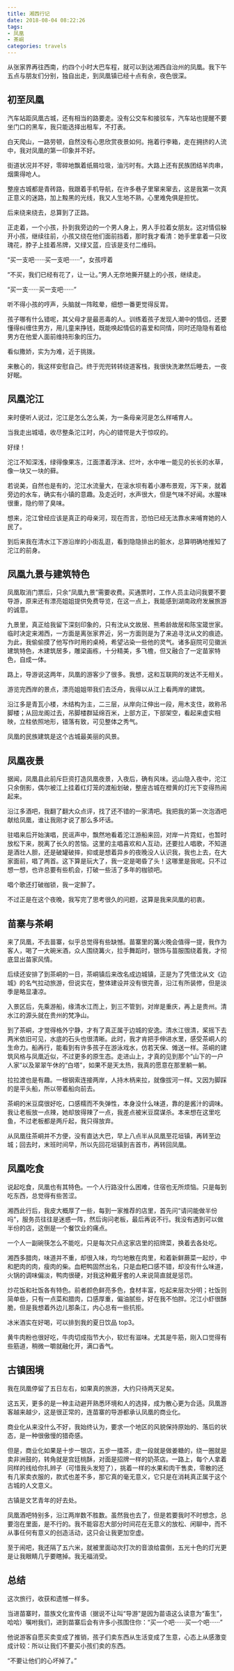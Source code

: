 ```yaml
---
title: 湘西行记
date: 2018-08-04 08:22:26
tags:
- 凤凰
- 茶峒
categories: travels
---
```

从张家界再往西南，约四个小时大巴车程，就可以到达湘西自治州的凤凰。我下午五点与朋友们分别，独自出走，到凤凰镇已经十点有余，夜色很深。

## 初至凤凰

汽车站距凤凰古城，还有相当的路要走。没有公交车和接驳车，汽车站也提醒不要坐门口的黑车，我只能选择出租车，不打表。

白天爬山，一路劳顿，自然没有心思欣赏夜景如何。拖着行李箱，走在拥挤的人流中，我对凤凰的第一印象并不好。

街道状况并不好，零碎地飘着纸屑垃圾，油污时有。大路上还有民族团结羊肉串，烟熏得呛人。

整座古城都是青砖路，我跟着手机导航，在许多巷子里窜来窜去，这是我第一次真正意义的迷路，加上黢黑的光线，我又人生地不熟，心里难免俱是担忧。

后来绕来绕去，总算到了正路。

正走着，一个小孩，扑到我旁边的一个男人身上，男人手拉着女朋友。这对情侣躲开小孩，继续往前，小孩又绕在他们面前挡着，那时我才看清：她手里拿着一只玫瑰花，脖子上挂着吊牌，又绿又蓝，应该是支付二维码。

“买一支吧······买一支吧······”，女孩哼着

“不买，我们已经有花了，让一让。”男人无奈地撕开腿上的小孩，继续走。

“买一支······买一支吧······”

听不得小孩的哼声，头脑就一阵眩晕，细想一番更觉得反胃。

孩子哪有什么错呢，其父母才是最恶毒的人。训练着孩子发现人潮中的情侣，还要懂得纠缠住男方，用儿童来挣钱，既能唤起情侣的喜爱和同情，同时还隐隐有着给男方在他爱人面前维持形象的压力。

看似撒娇，实为为难，近于挑拨。

来散心的，我这样安慰自己。终于兜兜转转绕道客栈，我很快洗漱然后睡去，一夜好眠。

## 凤凰沱江

来时便听人说过，沱江是怎么怎么美，为一条母亲河是怎么样哺育人。

当我走出城墙，收尽整条沱江时，内心的错愕是大于惊叹的。

好绿！

沱江不知深浅，绿得像果冻，江面漂着浮沫、烂叶，水中唯一能见的长长的水草，像一块又一块的藓。

若说美，自然也是有的，沱江水流量大，在滚水坝有着小瀑布景观，泻下来，就着旁边的水车，确实有小镇的意趣。及走近时，水声很大，但是气味不好闻。水腥味很重，隐约带了臭味。

想来，沱江曾经应该是真正的母亲河，现在而言，恐怕已经无法靠水来哺育她的人民了。

到后来我在清水江下游沿岸的小街乱逛，看到隐隐排出的脏水，总算明确地推知了沱江的前身。

## 凤凰九景与建筑特色

凤凰取消门票后，只余“凤凰九景”需要收费。买通票时，工作人员主动问我要不要导游，原来还有漂亮姐姐提供免费导览，在这一点上，我能感到湖南政府发展旅游的诚意。

九景里，真正给我留下深刻印象的，只有沈从文故居、熊希龄故居和陈宝箴世家。临时决定来湘西，一方面是离张家界近，另一方面则是为了来追寻沈从文的痕迹。为此，我偷偷摸了他写作时用的桌椅，希望沾染一些他的灵气。诸多庭院可见徽派建筑特色，木建筑居多，雕梁画栋，十分精美，多飞檐，但又融合了一定苗家特色，自成一体。

路上，导游说这两年，凤凰的游客少了很多。我想，这和互联网的发达不无相关。

游览完西岸的景点，漂亮姐姐带我们去泛舟，我得以从江上看两岸的建筑。

沿江多是青瓦小楼，木结构为主，二三层，从岸向江伸出一段，用木支住，故称吊脚楼；从回龙阁过去，吊脚楼群延绵百米，上部方正，下部架空，看起来虚实相映，立柱依照地形，错落有致，可见整体之秀气。

凤凰的民族建筑是这个古城最美丽的风景。

## 凤凰夜景

据闻，凤凰县此前斥巨资打造凤凰夜景，入夜后，确有风味。远山隐入夜中，沱江只余倒影，偶尔被江上挂着红灯笼的渡船划破，整座古城在橙黄的灯光下变得热闹起来。

沿江多酒吧，我翻了翻大众点评，找了还不错的一家清吧。我把我的第一次泡酒吧献给凤凰，谁让我刚才说了那么多坏话。

驻唱来后开始演唱，民谣声中，飘然地看着沱江游船来回，对岸一片霓虹，也暂时放松下来，脱离了长久的苦恼。这里的主唱喜欢和人互动，还要拉人唱歌，不知道是酒壮人胆，还是破罐破摔，抑或是想着异乡的夜晚没人认识我，我也上去，在大家面前，唱了两首。这下算是玩大了，我一定是喝昏了头！这哪里是我呢。只不过想一想，也许总要有些机会，打破一些活了多年的枷锁吧。

唱个歌还打破枷锁，我一定醉了。

不过正是在这个夜晚，我写完了思考很久的问题，这算是我来凤凰的初衷。

## 苗寨与茶峒

来了凤凰，不去苗寨，似乎总觉得有些缺憾。苗寨里的篝火晚会值得一提，我作为客人，喝了一大碗米酒，众人围绕篝火，拉手舞蹈时，银饰与苗服围绕着我，才彻底显出苗家风情。

后续还安排了到茶峒的一日，茶峒镇后来改名成边城镇，正是为了凭借沈从文《边城》的名气拉动旅游，但说实在，整体建设并没有很完善，沿江有所装修，但是淡季是略显凄凉。

入景区后，先乘游船，缘清水江而上，到三不管到，对岸是重庆，再上是贵州。清水江的源头就在贵州的梵净山。

到了茶峒，才觉得格外宁静，才有了真正属于边城的安逸。清水江很清，桨摇下去两米依旧可见，水底的石头也很清晰。此时，我才肯把手伸进水里，感受茶峒人的生命力。船再行，能看到有许多孩子在游泳戏水，仿若天保、傩送一样。茶峒的建筑风格与凤凰近似，不过更多的原生态。走进山上，才真的见到那个“山下的一户人家”以及翠翠午休的“白塔”，如果不是天太热，我真的愿意在那里躺一躺。

拉拉渡也是有趣。一根钢索连接两岸，人持木柄来拉，就像拔河一样。又因为脚踩的是平头船，所以带着船向前去。

茶峒的米豆腐很好吃，口感糯而不失弹性，本身没什么味道，靠的是酱汁的调味。我让老板放一点辣，她却放得辣了一点，我差点被米豆腐谋杀。本来想在这里吃鱼，不过老板都是两斤起，我只得放弃。

从凤凰往茶峒并不方便，没有直达大巴，早上八点半从凤凰至花垣镇，再转至边城；回去时，末班时间早，所以先回花垣镇到吉首市，再转回凤凰。

## 凤凰吃食

说起吃食，凤凰也有其特色。一个人行路没什么困难，住宿也无所烦恼。只是每到吃东西，总觉得有些苦涩。

湘西此行后，我皮大概厚了一些，每到一家推荐的店里，首先问“请问能做半份吗”，服务员往往是迷惑一阵，然后询问老板，最后再说不行。我没有遇到可以做半份的店，这倒是一个餐饮业的痛点。

一个人一副碗筷怎么不能吃，只是每次只点这家店里的招牌菜，换着去各处吃。

湘西多腊肉，味道并不重，却很入味，均匀地散在肉里，和着新鲜蕨菜一起炒，中和肥肉的肉，瘦肉的柴。血粑鸭固然出名，只是血粑口感不错，却没有什么味道，火锅的调味偏淡，鸭肉很硬，对我这种戴牙套的人来说简直就是惩罚。

炒花饭和社饭各有特色。前者颜色鲜亮多色，食材丰富，吃起来层次分明；社饭则简单些，只有一点菜和腊肉，口感厚重，偏油腻些，好在我不怕胖。沱江小虾很酥脆，但是我想着外边儿那条江，内心总有一些抗拒。

冰米酒实在好喝，可以排到我的夏日饮品 top3。

黄牛肉粉也很好吃，牛肉切成指节大小，软烂有滋味。尤其是牛筋，刚入口觉得有些筋道，稍微一嚼就融化开，满口香气。

## 古镇困境

我在凤凰停留了五日左右，如果真的旅游，大约只待两天足矣。

这五天，更多的是一种主动避开熟悉环境和人的选择，成为散心更为合适。凤凰游客越来越少，这是很正常的，连苗寨的导游都承认凤凰的商业化。

商业化从来没什么不好，我始终认为，要求一个地区的风貌保持原始的、落后的状态，是一种很傲慢的猎奇感。

但是，商业化如果是十步一银店，五步一擂茶，走一段就是做姜糖的，绕一圈就是卖非洲鼓的，转角就是宫廷桃酥，对面是招牌一样的奶茶店。一路上，每个人拿着同样的线给你扎辫子（可惜我头发短了），挑着一样的水果和肉干售卖，零散的还有几家卖衣服的，款式也差不多，那它真的毫无意义，它只是在消耗真正属于这个古城的人文意义。

古镇是文艺青年的好去处。

凤凰酒吧特别多，沿江两岸数不胜数。虽然我也去了，但是若要我时不时想念，总要泡在里面，是不行的。我不能容忍大部分时间花在无意义的放松、闲聊中，而不从事任何有意义的创造活动，这只会让我更加空虚。

至于闹吧，我还隔了五六米，就被里面动次打次的音浪给震倒，五光十色的灯光更是让我眼睛几乎要瞎掉。我无福消受。

## 总结

这次旅行，收获和遗憾一样多。

当进苗寨时，苗族文化宣传语（据说不让叫“导游"是因为苗语这么读意为“畜生”，哈哈）嘱咐我们，进到苗寨后会有许多小孩围住你：“买一个吧······买一个吧······”

他说游客自愿买卖变成了推销，孩子们卖东西从生活变成了生意，心态上从感激变成计较：所以让我们不要买小孩们卖的东西。

“不要让他们的心坏掉了。”